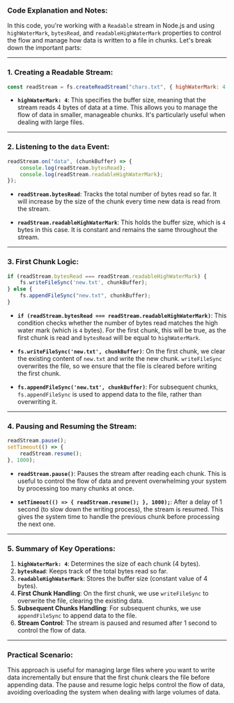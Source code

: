 ### Code Explanation and Notes:

In this code, you're working with a `Readable` stream in Node.js and using `highWaterMark`, `bytesRead`, and `readableHighWaterMark` properties to control the flow and manage how data is written to a file in chunks. Let's break down the important parts:

---

### 1. **Creating a Readable Stream:**

```javascript
const readStream = fs.createReadStream("chars.txt", { highWaterMark: 4 });
```

- **`highWaterMark: 4`**: This specifies the buffer size, meaning that the stream reads 4 bytes of data at a time. This allows you to manage the flow of data in smaller, manageable chunks. It's particularly useful when dealing with large files.

---

### 2. **Listening to the `data` Event:**

```javascript
readStream.on("data", (chunkBuffer) => {
    console.log(readStream.bytesRead); 
    console.log(readStream.readableHighWaterMark); 
});
```

- **`readStream.bytesRead`**: Tracks the total number of bytes read so far. It will increase by the size of the chunk every time new data is read from the stream.
  
- **`readStream.readableHighWaterMark`**: This holds the buffer size, which is `4` bytes in this case. It is constant and remains the same throughout the stream. 

---

### 3. **First Chunk Logic:**

```javascript
if (readStream.bytesRead === readStream.readableHighWaterMark) {
    fs.writeFileSync('new.txt', chunkBuffer);
} else {
    fs.appendFileSync("new.txt", chunkBuffer);
}
```

- **`if (readStream.bytesRead === readStream.readableHighWaterMark)`**: This condition checks whether the number of bytes read matches the high water mark (which is `4` bytes). For the first chunk, this will be true, as the first chunk is read and `bytesRead` will be equal to `highWaterMark`. 

- **`fs.writeFileSync('new.txt', chunkBuffer)`**: On the first chunk, we clear the existing content of `new.txt` and write the new chunk. `writeFileSync` overwrites the file, so we ensure that the file is cleared before writing the first chunk.

- **`fs.appendFileSync('new.txt', chunkBuffer)`**: For subsequent chunks, `fs.appendFileSync` is used to append data to the file, rather than overwriting it.

---

### 4. **Pausing and Resuming the Stream:**

```javascript
readStream.pause();
setTimeout(() => {
    readStream.resume();
}, 1000);
```

- **`readStream.pause()`**: Pauses the stream after reading each chunk. This is useful to control the flow of data and prevent overwhelming your system by processing too many chunks at once.

- **`setTimeout(() => { readStream.resume(); }, 1000);`**: After a delay of 1 second (to slow down the writing process), the stream is resumed. This gives the system time to handle the previous chunk before processing the next one.

---

### 5. **Summary of Key Operations:**
1. **`highWaterMark: 4`**: Determines the size of each chunk (4 bytes).
2. **`bytesRead`**: Keeps track of the total bytes read so far.
3. **`readableHighWaterMark`**: Stores the buffer size (constant value of 4 bytes).
4. **First Chunk Handling**: On the first chunk, we use `writeFileSync` to overwrite the file, clearing the existing data.
5. **Subsequent Chunks Handling**: For subsequent chunks, we use `appendFileSync` to append data to the file.
6. **Stream Control**: The stream is paused and resumed after 1 second to control the flow of data.

---

### **Practical Scenario:**
This approach is useful for managing large files where you want to write data incrementally but ensure that the first chunk clears the file before appending data. The pause and resume logic helps control the flow of data, avoiding overloading the system when dealing with large volumes of data.
